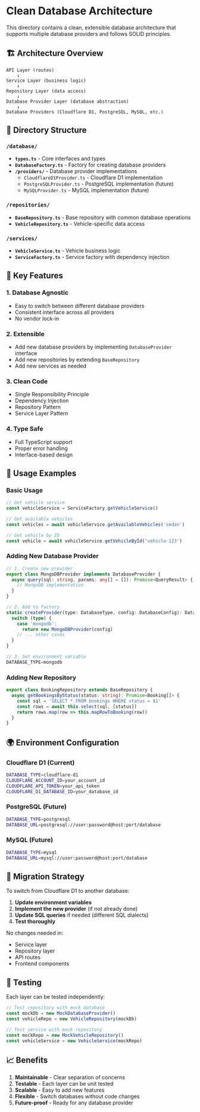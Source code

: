 # Clean Database Architecture

This directory contains a clean, extensible database architecture that supports multiple database providers and follows SOLID principles.

## 🏗️ Architecture Overview

```
API Layer (routes)
    ↓
Service Layer (business logic)
    ↓
Repository Layer (data access)
    ↓
Database Provider Layer (database abstraction)
    ↓
Database Providers (Cloudflare D1, PostgreSQL, MySQL, etc.)
```

## 📁 Directory Structure

### `/database/`
- **`types.ts`** - Core interfaces and types
- **`DatabaseFactory.ts`** - Factory for creating database providers
- **`/providers/`** - Database provider implementations
  - `CloudflareD1Provider.ts` - Cloudflare D1 implementation
  - `PostgreSQLProvider.ts` - PostgreSQL implementation (future)
  - `MySQLProvider.ts` - MySQL implementation (future)

### `/repositories/`
- **`BaseRepository.ts`** - Base repository with common database operations
- **`VehicleRepository.ts`** - Vehicle-specific data access

### `/services/`
- **`VehicleService.ts`** - Vehicle business logic
- **`ServiceFactory.ts`** - Service factory with dependency injection

## 🚀 Key Features

### 1. **Database Agnostic**
- Easy to switch between different database providers
- Consistent interface across all providers
- No vendor lock-in

### 2. **Extensible**
- Add new database providers by implementing `DatabaseProvider` interface
- Add new repositories by extending `BaseRepository`
- Add new services as needed

### 3. **Clean Code**
- Single Responsibility Principle
- Dependency Injection
- Repository Pattern
- Service Layer Pattern

### 4. **Type Safe**
- Full TypeScript support
- Proper error handling
- Interface-based design

## 🔧 Usage Examples

### Basic Usage
```typescript
// Get vehicle service
const vehicleService = ServiceFactory.getVehicleService()

// Get available vehicles
const vehicles = await vehicleService.getAvailableVehicles('sedan')

// Get vehicle by ID
const vehicle = await vehicleService.getVehicleById('vehicle-123')
```

### Adding New Database Provider
```typescript
// 1. Create new provider
export class MongoDBProvider implements DatabaseProvider {
  async query(sql: string, params: any[] = []): Promise<QueryResult> {
    // MongoDB implementation
  }
}

// 2. Add to factory
static createProvider(type: DatabaseType, config: DatabaseConfig): DatabaseProvider {
  switch (type) {
    case 'mongodb':
      return new MongoDBProvider(config)
    // ... other cases
  }
}

// 3. Set environment variable
DATABASE_TYPE=mongodb
```

### Adding New Repository
```typescript
export class BookingRepository extends BaseRepository {
  async getBookingsByStatus(status: string): Promise<Booking[]> {
    const sql = 'SELECT * FROM bookings WHERE status = $1'
    const rows = await this.select(sql, [status])
    return rows.map(row => this.mapRowToBooking(row))
  }
}
```

## 🌍 Environment Configuration

### Cloudflare D1 (Current)
```bash
DATABASE_TYPE=cloudflare-d1
CLOUDFLARE_ACCOUNT_ID=your_account_id
CLOUDFLARE_API_TOKEN=your_api_token
CLOUDFLARE_D1_DATABASE_ID=your_database_id
```

### PostgreSQL (Future)
```bash
DATABASE_TYPE=postgresql
DATABASE_URL=postgresql://user:password@host:port/database
```

### MySQL (Future)
```bash
DATABASE_TYPE=mysql
DATABASE_URL=mysql://user:password@host:port/database
```

## 🔄 Migration Strategy

To switch from Cloudflare D1 to another database:

1. **Update environment variables**
2. **Implement the new provider** (if not already done)
3. **Update SQL queries** if needed (different SQL dialects)
4. **Test thoroughly**

No changes needed in:
- Service layer
- Repository layer
- API routes
- Frontend components

## 🧪 Testing

Each layer can be tested independently:

```typescript
// Test repository with mock database
const mockDb = new MockDatabaseProvider()
const vehicleRepo = new VehicleRepository(mockDb)

// Test service with mock repository
const mockRepo = new MockVehicleRepository()
const vehicleService = new VehicleService(mockRepo)
```

## 📈 Benefits

1. **Maintainable** - Clear separation of concerns
2. **Testable** - Each layer can be unit tested
3. **Scalable** - Easy to add new features
4. **Flexible** - Switch databases without code changes
5. **Future-proof** - Ready for any database provider
